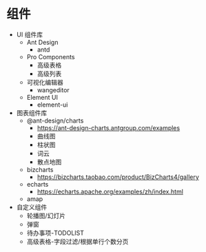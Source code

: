 # 组件

- UI 组件库
  - Ant Design
    - antd
  - Pro Components
    - 高级表格
    - 高级列表
  - 可视化编辑器
    - wangeditor
  - Element UI
    - element-ui
- 图表组件库
  - @ant-design/charts
    - https://ant-design-charts.antgroup.com/examples
    - 曲线图
    - 柱状图
    - 词云
    - 散点地图
  - bizcharts
    - https://bizcharts.taobao.com/product/BizCharts4/gallery
  - echarts
    - https://echarts.apache.org/examples/zh/index.html
  - amap
- 自定义组件
  - 轮播图/幻灯片
  - 弹窗
  - 待办事项-TODOLIST
  - 高级表格-字段过滤/根据单行个数分页